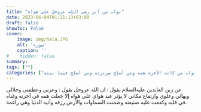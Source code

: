 ```yaml
---
title: "ثواب من آثر رضى الله عزوجل على هواه"
date: 2023-06-04T01:21:13+03:00
draft: false
ShowToc: False
cover:
    image: img/hala.JPG
    alt: 'صورة'
    caption: ''
#    hidden: false
summary: 
tags: [""]
categories: ["ثواب من كانت الآخرة همه ومن أصلح سريرته ومن أصلح فيما بينه"]
---
```

عن زين العابدين عليه‌السلام يقول : ان الله عزوجل يقول : وعزتي وعظمتي
وجلالي وبهائي وعلوي وارتفاع مكاني لا يؤثر عبد هواي على هواه إلا
جعلت همه في آخرته وغناه في قلبه وكففت عليه صنيعته وضمنت السماوات
والأرض رزقه وآتيه الدنيا وهي راغمة.

